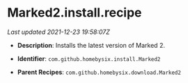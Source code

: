 # Marked2.install.recipe

_Last updated 2021-12-23 19:58:07Z_

- **Description**: Installs the latest version of Marked 2.

- **Identifier**: `com.github.homebysix.install.Marked2`

- **Parent Recipes**: `com.github.homebysix.download.Marked2`
